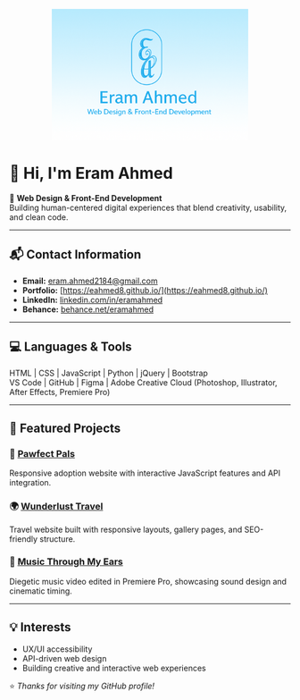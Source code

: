 <p align="center">
  <img src="https://github.com/eahmed8/eahmed8/blob/main/banner.png" alt="Eram Ahmed GitHub Banner" width="70%" />
</p>

# 👋 Hi, I'm Eram Ahmed

🎨 **Web Design & Front-End Development**  
Building human-centered digital experiences that blend creativity, usability, and clean code.

---

## 📬 Contact Information
- **Email:** eram.ahmed2184@gmail.com  
- **Portfolio:** [https://eahmed8.github.io/](https://eahmed8.github.io/)  
- **LinkedIn:** [linkedin.com/in/eramahmed](https://linkedin.com/in/eramahmed)  
- **Behance:** [behance.net/eramahmed](https://behance.net/eramahmed)  

---

## 💻 Languages & Tools
HTML | CSS | JavaScript | Python | jQuery | Bootstrap  
VS Code | GitHub | Figma | Adobe Creative Cloud (Photoshop, Illustrator, After Effects, Premiere Pro)

---

## 🚀 Featured Projects
### 🐶 [Pawfect Pals](https://eahmed8.github.io/FinalAssignmentGIT418/)
Responsive adoption website with interactive JavaScript features and API integration.

### 🌍 [Wunderlust Travel](https://eahmed8.github.io/wunderlust-responsive-webpage/)
Travel website built with responsive layouts, gallery pages, and SEO-friendly structure.

### 🎵 [Music Through My Ears](https://youtu.be/yourvideo)
Diegetic music video edited in Premiere Pro, showcasing sound design and cinematic timing.

---

## 💡 Interests
- UX/UI accessibility  
- API-driven web design  
- Building creative and interactive web experiences

⭐ *Thanks for visiting my GitHub profile!*
